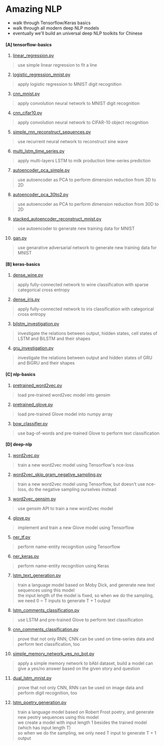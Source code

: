 # Amazing NLP
- walk through Tensorflow/Keras basics
- walk through all modern deep NLP models
- eventually we'll build an universal deep NLP toolkits for Chinese

#### [A] tensorflow-basics
1. [linear_regression.py](https://github.com/yangchiu/amazing-nlp/blob/master/tensorflow-basics/linear_regression.py)
> use simple linear regression to fit a line
2. [logistic_regression_mnist.py](https://github.com/yangchiu/amazing-nlp/blob/master/tensorflow-basics/logistic_regression_mnist.py)
> apply logistic regression to MNIST digit recognition
3. [cnn_mnist.py](https://github.com/yangchiu/amazing-nlp/blob/master/tensorflow-basics/cnn_mnist.py)
> apply convolution neural network to MNIST digit recognition
4. [cnn_cifar10.py](https://github.com/yangchiu/amazing-nlp/blob/master/tensorflow-basics/cnn_cifar10.py)
> apply convolution neural network to CIFAR-10 object recognition
5. [simple_rnn_reconstruct_sequences.py](https://github.com/yangchiu/amazing-nlp/blob/master/tensorflow-basics/simple_rnn_reconstruct_sequences.py)
> use recurrent neural network to reconstruct sine wave
6. [multi_lstm_time_series.py](https://github.com/yangchiu/amazing-nlp/blob/master/tensorflow-basics/multi_lstm_time_series.py)
> apply multi-layers LSTM to milk production time-series prediction
7. [autoencoder_pca_simple.py](https://github.com/yangchiu/amazing-nlp/blob/master/tensorflow-basics/autoencoder_pca_simple.py)
> use autoencoder as PCA to perform dimension reduction from 3D to 2D
8. [autoencoder_pca_30to2.py](https://github.com/yangchiu/amazing-nlp/blob/master/tensorflow-basics/autoencoder_pca_30to2.py)
> use autoencoder as PCA to perform dimension reduction from 30D to 2D
9. [stacked_autoencoder_reconstruct_mnist.py](https://github.com/yangchiu/amazing-nlp/blob/master/tensorflow-basics/stacked_autoencoder_reconstruct_mnist.py)
> use autoencoder to generate new training data for MNIST
10. [gan.py](https://github.com/yangchiu/amazing-nlp/blob/master/tensorflow-basics/gan.py)
> use genarative adversarial network to generate new training data for MNIST

#### [B] keras-basics
1. [dense_wine.py](https://github.com/yangchiu/amazing-nlp/blob/master/keras-basics/dense_wine.py)
> apply fully-connected network to wine classification with sparse categorical cross entropy
2. [dense_iris.py](https://github.com/yangchiu/amazing-nlp/blob/master/keras-basics/dense_iris.py)
> apply fully-connected network to iris classification with categorical cross entropy
3. [bilstm_investigation.py](https://github.com/yangchiu/amazing-nlp/blob/master/keras-basics/bilstm_investigation.py)
> investigate the relations between output, hidden states, cell states of LSTM and BiLSTM and their shapes
4. [gru_investigation.py](https://github.com/yangchiu/amazing-nlp/blob/master/keras-basics/gru_investigation.py)
> investigate the relations between output and hidden states of GRU and BiGRU and their shapes
     
#### [C] nlp-basics
1. [pretrained_word2vec.py](https://github.com/yangchiu/amazing-nlp/blob/master/nlp-basics/pretrained_word2vec.py)
> load pre-trained word2vec model into gensim
2. [pretrained_glove.py](https://github.com/yangchiu/amazing-nlp/blob/master/nlp-basics/pretrained_glove.py)
> load pre-trained Glove model into numpy array
3. [bow_classifier.py](https://github.com/yangchiu/amazing-nlp/blob/master/nlp-basics/bow_classifier.py)
> use bag-of-words and pre-trained Glove to perform text classification
     
#### [D] deep-nlp
1. [word2vec.py](https://github.com/yangchiu/amazing-nlp/blob/master/deep-nlp/word2vec.py)
> train a new word2vec model using Tensorflow's nce-loss
2. [word2vec_skip_gram_negative_sampling.py](https://github.com/yangchiu/amazing-nlp/blob/master/deep-nlp/word2vec_skip_gram_negative_sampling.py)
> train a new word2vec model using Tensorflow, but doesn't use nce-loss, do the negative sampling ourselves instead
3. [word2vec_gensim.py](https://github.com/yangchiu/amazing-nlp/blob/master/deep-nlp/word2vec_gensim.py)
> use gensim API to train a new word2vec model
4. [glove.py](https://github.com/yangchiu/amazing-nlp/blob/master/deep-nlp/glove.py)
> implement and train a new Glove model using Tensorflow
5. [ner_tf.py](https://github.com/yangchiu/amazing-nlp/blob/master/deep-nlp/ner_tf.py)
> perform name-entity recognition using Tensorflow
6. [ner_keras.py](https://github.com/yangchiu/amazing-nlp/blob/master/deep-nlp/ner_keras.py)
> perform name-entity recognition using Keras
7. [lstm_text_generation.py](https://github.com/yangchiu/amazing-nlp/blob/master/deep-nlp/lstm_text_generation.py)
> train a language model based on Moby Dick, and generate new text sequences using this model<br>
> the input length of the model is fixed, so when we do the sampling, we need 0 ~ T inputs to generate T + 1 output 
8. [lstm_comments_classification.py](https://github.com/yangchiu/amazing-nlp/blob/master/deep-nlp/lstm_comments_classification.py)
> use LSTM and pre-trained Glove to perform text classification
9. [cnn_comments_classification.py](https://github.com/yangchiu/amazing-nlp/blob/master/deep-nlp/cnn_comments_classification.py)
> prove that not only RNN, CNN can be used on time-series data and perform text classification, too
10. [simple_memory_network_yes_no_bot.py](https://github.com/yangchiu/amazing-nlp/blob/master/deep-nlp/simple_memory_network_yes_no_bot.py)
> apply a simple memory network to bAbI dataset, build a model can give a yes/no answer based on the given story and question
11. [dual_lstm_mnist.py](https://github.com/yangchiu/amazing-nlp/blob/master/deep-nlp/dual_lstm_mnist.py)
> prove that not only CNN, RNN can be used on image data and perform digit recognition, too
12. [lstm_poetry_generation.py](https://github.com/yangchiu/amazing-nlp/blob/master/deep-nlp/lstm_poetry_generation.py)
> train a language model based on Robert Frost poetry, and generate new peotry sequences using this model<br>
> we create a model with input length 1 besides the trained model (which has input length T)<br>
> so when we do the sampling, we only need T input to generate T + 1 output 
